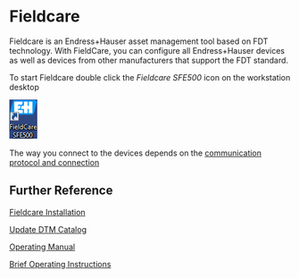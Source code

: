 # Fieldcare

Fieldcare is an Endress+Hauser asset management tool based on FDT technology. With FieldCare,
you can configure all Endress+Hauser devices as well as devices from other manufacturers that
support the FDT standard. 

To start Fieldcare double click the *Fieldcare SFE500* icon on the workstation desktop

![](../images/generic_images/fieldcare_desktop_icon.bmp)

The way you connect to the devices depends on the [communication protocol and connection](../protocols/connecting_to_devices.md)

## Further Reference

[Fieldcare Installation](fieldcare_installation.md)

[Update DTM Catalog](fieldcare_update_dtm_catalog.md)

[Operating Manual](../manuals/fieldcare_op.pdf)

[Brief Operating Instructions](../manuals/fieldcare_brief.pdf)